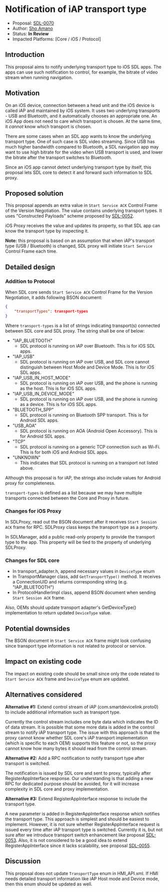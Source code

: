 # Notification of iAP transport type

* Proposal: [SDL-0070](0070-iap-transport-type-notification.md)
* Author: [Sho Amano](https://github.com/shoamano83/)
* Status: **In Review**
* Impacted Platforms: [Core / iOS / Protocol]

## Introduction

This proposal aims to notify underlying transport type to iOS SDL apps. The apps can use such notification to control, for example, the bitrate of video stream when running navigation.

## Motivation

On an iOS device, connection between a head unit and the iOS device is called iAP and maintained by iOS system. It uses two underlying transports - USB and Bluetooth, and it automatically chooses an appropriate one. An iOS App does not need to care which transport is chosen. At the same time, it *cannot* know which transport is chosen.

There are some cases when an SDL app wants to know the underlying transport type. One of such case is SDL video streaming. Since USB has much higher bandwidth compared to Bluetooth, a SDL navigation app may want to use high bitrate for the video when USB transport is used, and lower the bitrate after the transport switches to Bluetooth.

Since an iOS app cannot detect underlying transport type by itself, this proposal lets SDL core to detect it and forward such information to SDL proxy.


## Proposed solution

This proposal appends an extra value in `Start Service ACK` Control Frame of the Version Negotiation. The value contains underlying transport types. It uses "Constructed Payloads" scheme proposed by [SDL-0052](https://github.com/smartdevicelink/sdl_evolution/blob/master/proposals/0052-constructed-payloads.md).

iOS Proxy receives the value and updates its property, so that SDL app can know the transport type by inspecting it.

**Note:** this proposal is based on an assumption that when iAP's transport type (USB / Bluetooth) is changed, SDL proxy will initiate `Start Service` Control Frame each time.


## Detailed design

### Addition to Protocol

When SDL core sends `Start Service ACK` Control Frame for the Version Negotiation, it adds following BSON document:

```json
{
    "transportTypes": transport-types
}
```

Where `transport-types` is a list of strings indicating transport(s) connected between SDL core and SDL proxy. The string shall be one of below:

- "IAP_BLUETOOTH"
  - SDL protocol is running on iAP over Bluetooth. This is for iOS SDL apps.
- "IAP_USB"
  - SDL protocol is running on iAP over USB, and SDL core cannot distinguish between Host Mode and Device Mode. This is for iOS SDL apps.
- "IAP_USB_IN_HOST_MODE"
  - SDL protocol is running on iAP over USB, and the phone is running as the host. This is for iOS SDL apps.
- "IAP_USB_IN_DEVICE_MODE"
  - SDL protocol is running on iAP over USB, and the phone is running as a device. This is for iOS SDL apps.
- "BLUETOOTH_SPP"
  - SDL protocol is running on Bluetooth SPP transport. This is for Android SDL apps.
- "USB_AOA"
  - SDL protocol is running on AOA (Android Open Accessory). This is for Android SDL apps.
- "TCP"
  - SDL protocol is running on a generic TCP connection such as Wi-Fi. This is for both iOS and Android SDL apps.
- "UNKNOWN"
  - This indicates that SDL protocol is running on a transport not listed above.

Although this proposal is for iAP, the strings also include values for Android proxy for completeness.

`transport-types` is defined as a list because we may have multiple transports connected between the Core and Proxy in future.


### Changes for iOS Proxy

In SDLProxy, read out the BSON document after it receives `Start Session ACK` frame for RPC. SDLProxy class keeps the transport type as a property.

In SDLManager, add a public read-only property to provide the transport type to the app. This property will be tied to the property of underlying SDLProxy.


### Changes for SDL core

- In transport_adapter.h, append necessary values in `DeviceType` enum
- In TransportManager class, add `GetTransportType()` method. It receives a ConnectionUID and returns corresponding string (e.g. "IAP_BLUETOOTH")
- In ProtocolHandlerImpl class, append BSON document when sending `Start Session ACK` frame.

Also, OEMs should update transport adapter's GetDeviceType() implementation to return updated `DeviceType` value.


## Potential downsides

The BSON document in `Start Service ACK` frame might look confusing since transport type information is not related to protocol or service.


## Impact on existing code

The impact on existing code should be small since only the code related to `Start Service ACK` frame and `DeviceType` enum are updated.


## Alternatives considered

__Alternative #1:__ Extend control stream of iAP (com.smartdevicelink.proto0) to include additional information such as transport type.

Currently the control stream includes one byte data which indicates the ID of data stream. It is possible that some more data is added in the control stream to notify iAP transport type. The issue with this approach is that the proxy cannot know whether SDL core's iAP transport implementation (which is specific to each OEM) supports this feature or not, so the proxy cannot know how many bytes it should read from the control stream.


__Alternative #2:__ Add a RPC notification to notify transport type after transport is switched.

The notification is issued by SDL core and sent to proxy, typically after RegisterAppInterface response. Our understanding is that adding a new RPC for dedicated purpose should be avoided, for it will increase complexity in SDL core and proxy implementation.

__Alternative #3:__ Extend RegisterAppInterface response to include the transport type.

A new parameter is added in RegisterAppInterface response which notifies the transport type. This approach is simplest and should be easiest to implement. However, it is not sure whether RegisterAppInterface request is issued every time after iAP transport type is switched. Currently it is, but not sure after we introduce transport switch enhancement like proposal [SDL-0053](https://github.com/smartdevicelink/sdl_evolution/blob/master/proposals/0053-Connectivity-via-iAP-BT-and-Transport-Switch.md). Also, it is not considered to be a good idea to extend RegisterAppInterface since it lacks scalability, see proposal [SDL-0055](https://github.com/smartdevicelink/sdl_evolution/blob/master/proposals/0055-system_capabilities_query.md).


## Discussion

This proposal does not update `TransportType` enum in HMI\_API.xml. If HMI needs detailed transport information like iAP Host mode and Device mode, then this enum should be updated as well.
